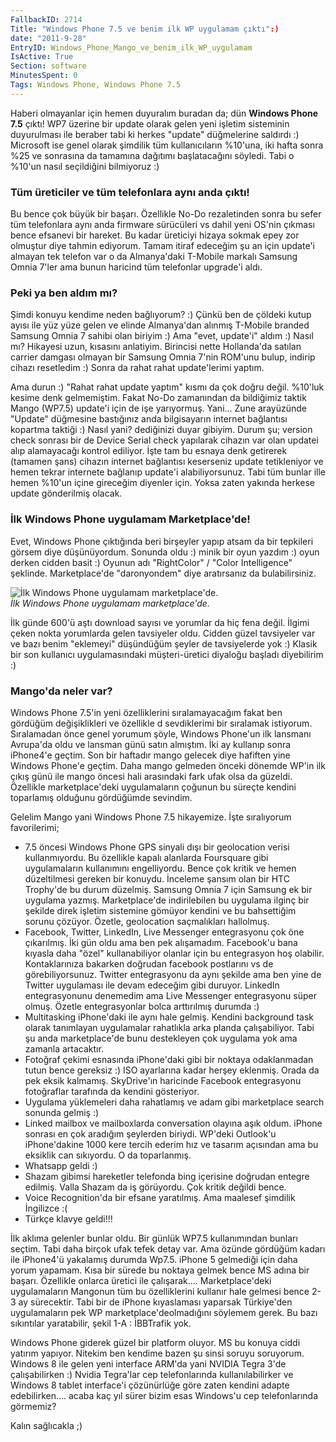 ```yaml
---
FallbackID: 2714
Title: "Windows Phone 7.5 ve benim ilk WP uygulamam çıktı":)
date: "2011-9-28"
EntryID: Windows_Phone_Mango_ve_benim_ilk_WP_uygulamam
IsActive: True
Section: software
MinutesSpent: 0
Tags: Windows Phone, Windows Phone 7.5
---
```

Haberi olmayanlar için hemen duyuralım buradan da; dün **Windows Phone
7.5** çıktı! WP7 üzerine bir update olarak gelen yeni işletim sisteminin
duyurulması ile beraber tabi ki herkes "update" düğmelerine saldırdı :)
Microsoft ise genel olarak şimdilik tüm kullanıcıların %10'una, iki
hafta sonra %25 ve sonrasına da tamamına dağıtımı başlatacağını söyledi.
Tabi o %10'un nasıl seçildiğini bilmiyoruz :)

### Tüm üreticiler ve tüm telefonlara aynı anda çıktı!

Bu bence çok büyük bir başarı. Özellikle No-Do rezaletinden sonra bu
sefer tüm telefonlara aynı anda firmware sürücüleri vs dahil yeni OS'nin
çıkması bence efsanevi bir hareket. Bu kadar üreticiyi hizaya sokmak
epey zor olmuştur diye tahmin ediyorum. Tamam itiraf edeceğim şu an için
update'i almayan tek telefon var o da Almanya'daki T-Mobile markalı
Samsung Omnia 7'ler ama bunun haricind tüm telefonlar upgrade'i aldı.

### Peki ya ben aldım mı?

Şimdi konuyu kendime neden bağlıyorum? :) Çünkü ben de çöldeki kutup
ayısı ile yüz yüze gelen ve elinde Almanya'dan alınmış T-Mobile branded
Samsung Omnia 7 sahibi olan biriyim :) Ama "evet, update'i" aldım :)
Nasıl mı? Hikayesi uzun, kısasını anlatiyim. Birincisi nette Hollanda'da
satılan carrier damgası olmayan bir Samsung Omnia 7'nin ROM'unu bulup,
indirip cihazı resetledim :) Sonra da rahat rahat update'lerimi yaptım.

Ama durun :) "Rahat rahat update yaptım" kısmı da çok doğru değil.
%10'luk kesime denk gelmemiştim. Fakat No-Do zamanından da bildiğimiz
taktik Mango (WP7.5) update'i için de işe yarıyormuş. Yani... Zune
arayüzünde "Update" düğmesine bastığınız anda bilgisayarın internet
bağlantısı kopartma taktiği :) Nasıl yani? dediğinizi duyar gibiyim.
Durum şu; version check sonrası bir de Device Serial check yapılarak
cihazın var olan updatei alıp alamayacağı kontrol ediliyor. İşte tam bu
esnaya denk getirerek (tamamen şans) cihazın internet bağlantısı
keserseniz update tetikleniyor ve hemen tekrar internete bağlanıp
update'i alabiliyorsunuz. Tabi tüm bunlar ille hemen %10'un içine
gireceğim diyenler için. Yoksa zaten yakında herkese update gönderilmiş
olacak.

### İlk Windows Phone uygulamam Marketplace'de!

Evet, Windows Phone çıktığında beri birşeyler yapıp atsam da bir
tepkileri görsem diye düşünüyordum. Sonunda oldu :) minik bir oyun
yazdım :) oyun derken cidden basit :) Oyunun adı "RightColor" / "Color
Intelligence" şeklinde. Marketplace'de "daronyondem" diye aratırsanız da
bulabilirsiniz.

![İlk Windows Phone uygulamam
marketplace'de.](media/Windows_Phone_Mango_ve_benim_ilk_WP_uygulamam/wp75.jpg)\
*İlk Windows Phone uygulamam marketplace'de.*

İlk günde 600'ü aştı download sayısı ve yorumlar da hiç fena değil.
İlgimi çeken nokta yorumlarda gelen tavsiyeler oldu. Cidden güzel
tavsiyeler var ve bazı benim "eklemeyi" düşündüğüm şeyler de
tavsiyelerde yok :) Klasik bir son kullanıcı uygulamasındaki
müşteri-üretici diyaloğu başladı diyebilirim :)

### Mango'da neler var?

Windows Phone 7.5'in yeni özelliklerini sıralamayacağım fakat ben
gördüğüm değişiklikleri ve özellikle d sevdiklerimi bir sıralamak
istiyorum. Sıralamadan önce genel yorumum şöyle, Windows Phone'un ilk
lansmanı Avrupa'da oldu ve lansman günü satın almıştım. İki ay kullanıp
sonra iPhone4'e geçtim. Son bir haftadır mango gelecek diye hafiften
yine Windows Phone'e geçtim. Daha mango gelmeden önceki dönemde WP'in
ilk çıkış günü ile mango öncesi hali arasındaki fark ufak olsa da
güzeldi. Özellikle marketplace'deki uygulamaların çoğunun bu süreçte
kendini toparlamış olduğunu gördüğümde sevindim.

Gelelim Mango yani Windows Phone 7.5 hikayemize. İşte sıralıyorum
favorilerimi;

-   7.5 öncesi Windows Phone GPS sinyali dışı bir geolocation verisi
    kullanmıyordu. Bu özellikle kapalı alanlarda Foursquare gibi
    uygulamaların kullanımını engelliyordu. Bence çok kritik ve hemen
    düzeltilmesi gereken bir konuydu. İnceleme şansım olan bir HTC
    Trophy'de bu durum düzelmiş. Samsung Omnia 7 için Samsung ek bir
    uygulama yazmış. Marketplace'de indirilebilen bu uygulama ilginç bir
    şekilde direk işletim sistemine gömüyor kendini ve bu bahsettiğim
    sorunu çözüyor. Özetle, geolocation saçmalıkları hallolmuş.
-   Facebook, Twitter, LinkedIn, Live Messenger entegrasyonu çok öne
    çıkarılmış. İki gün oldu ama ben pek alışamadım. Facebook'u bana
    kıyasla daha "özel" kullanabiliyor olanlar için bu entegrasyon hoş
    olabilir. Kontaklarınıza bakarken doğrudan facebook postlarını vs de
    görebiliyorsunuz. Twitter entegrasyonu da aynı şekilde ama ben yine
    de Twitter uygulaması ile devam edeceğim gibi duruyor. LinkedIn
    entegrasyonunu denemedim ama Live Messenger entegrasyonu süper
    olmuş. Özetle entegrasyonlar bolca arttırılmış durumda :)
-   Multitasking iPhone'daki ile aynı hale gelmiş. Kendini background
    task olarak tanımlayan uygulamalar rahatlıkla arka planda
    çalışabiliyor. Tabi şu anda marketplace'de bunu destekleyen çok
    uygulama yok ama zamanla artacaktır.
-   Fotoğraf çekimi esnasında iPhone'daki gibi bir noktaya odaklanmadan
    tutun bence gereksiz :) ISO ayarlarına kadar herşey eklenmiş. Orada
    da pek eksik kalmamış. SkyDrive'ın haricinde Facebook entegrasyonu
    fotoğraflar tarafında da kendini gösteriyor.
-   Uygulama yüklemeleri daha rahatlamış ve adam gibi marketplace search
    sonunda gelmiş :)
-   Linked mailbox ve mailboxlarda conversation olayına aşık oldum.
    iPhone sonrası en çok aradığım şeylerden biriydi. WP'deki Outlook'u
    iPhone'dakine 1000 kere tercih ederim hız ve tasarım açısından ama
    bu eksiklik can sıkıyordu. O da toparlanmış.
-   Whatsapp geldi :)
-   Shazam gibimsi hareketler telefonda bing içerisine doğrudan entegre
    edilmiş. Valla Shazam da iş görüyordu. Çok kritik değildi bence.
-   Voice Recognition'da bir efsane yaratılmış. Ama maalesef şimdilik
    İngilizce :(
-   Türkçe klavye geldi!!!

İlk aklıma gelenler bunlar oldu. Bir günlük WP7.5 kullanımından bunları
seçtim. Tabi daha birçok ufak tefek detay var. Ama özünde gördüğüm
kadarı ile iPhone4'ü yakalamış durumda Wp7.5. iPhone 5 gelmediği için
daha yorum yapamam. Kısa bir sürede bu noktaya gelmek bence MS adına bir
başarı. Özellikle onlarca üretici ile çalışarak.... Marketplace'deki
uygulamaların Mangonun tüm bu özelliklerini kullanır hale gelmesi bence
2-3 ay sürecektir. Tabi bir de iPhone kıyaslaması yaparsak Türkiye'den
uygulamaların pek WP marketplace'deolmadığını söylemem gerek. Bu bazı
sıkıntılar yaratabilir, şekil 1-A : İBBTrafik yok.

Windows Phone giderek güzel bir platform oluyor. MS bu konuya ciddi
yatırım yapıyor. Nitekim ben kendime bazen şu sinsi soruyu soruyorum.
Windows 8 ile gelen yeni interface ARM'da yani NVIDIA Tegra 3'de
çalışabilirken :) Nvidia Tegra'lar cep telefonlarında kullanılabilirker
ve Windows 8 tablet interface'i çözünürlüğe göre zaten kendini adapte
edebilirken.... acaba kaç yıl sürer bizim esas Windows'u cep
telefonlarında görmemiz?

Kalın sağlıcakla ;)


